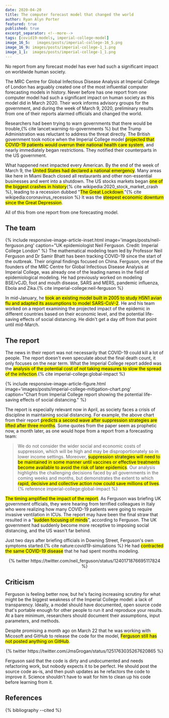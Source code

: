 ```yaml
---
date: 2020-04-20
title: The computer forecast model that changed the world
author: Ryan Alyn Porter
featured: true
published: true
excerpt_separator: <!--more-->
tags: [covid19-models, imperial-college-model]
image_16_5:   images/posts/imperial-college-16_5.png
image_16_9: images/posts/imperial-college-1_1.png
image_1_1:  images/posts/imperial-college-1_1.png
---
```


No report from any forecast model has ever had such a significant impact on worldwide human society.

<!--more-->

The MRC Centre for Global Infectious Disease Analysis at Imperial College of London has arguably created one
of the most influential computer forecasting models in history.  Never before
has one report from one computer model had such a significant impact on human
society as this model did in March 2020.  Their work informs advisory groups
for the government, and during the week of March 9, 2020, preliminary results
from one of their reports alarmed officials and changed the world.

Researchers had been trying to warn governments that there would be trouble,{% cite lancet:warning-to-governments %} but
the Trump Administration was
reluctant to address the threat directly.  The British government took notice
when the Imperial College model <mark>projected that COVID-19 patients would overrun
their national health care system</mark>, and nearly immediately
began restrictions.  They notified their counterparts in the US government.

What happened next impacted every American.  By the end of the week of
March 9, the <mark>United States had declared a national emergency</mark>.  Many areas
like here in Miami Beach closed all restaurants and other non-essential businesses
and went into a shutdown.  The US stocks markets began <mark>one of the biggest
crashes in history</mark>{% cite wikipedia:2020_stock_market_crash %}, leading to a recession dubbed "<mark>The Great Lockdown</mark>."{% cite wikipedia:coronavirus_recession %}
It was the <mark>steepest economic downturn since the Great Depression</mark>.

All of this from one report from one forecasting model.

<h2>The team</h2>

{% include responsive-image-article-inset.html
  image='images/posts/neil-ferguson.png'
  caption="UK epidemiologist Neil Ferguson. Credit: Imperial College London" %}
The mathematical modeling team led by Professor Neil Ferguson and Dr Samir Bhatt
has been tracking COVID-19 since the start of the outbreak.  Their original
findings focused on China.  Ferguson, one of the founders of the MRC Centre for
Global Infectious Disease Analysis at Imperial College, was already one of the
leading names in the field of epidemiological modeling.  He had previously
worked on modeling BSE/vCJD, foot and mouth disease, SARS and MERS, pandemic influenza, Ebola and Zika.{% cite imperial-college:neil-ferguson %}

In mid-January, he <mark>took an existing model built in 2005 to study H5N1 avian
flu and adapted its assumptions to model SARS-CoV-2</mark>.  He and his team worked on
a report examining the projected impact of the epidemic in different countries
based on their economic level, and the potential life-saving effects of
social distancing.  He didn't get a day off from that point until mid-March.

<h2>The report</h2>

The news in their report was not necessarily that COVID-19 could kill a lot of
people.  The report doesn't even speculate about the final death count, it only
focuses on the near term.  What the Imperial College report added was the
<mark>analysis of the potential cost of not
taking measures to slow the spread of the infection</mark>.{% cite imperial-college:global-impact %}

{% include responsive-image-article-figure.html
  image='images/posts/imperial-college-mitigation-chart.png'
  caption="Chart from Imperial College report showing the potential life-saving effects of social distancing." %}

The report is especially relevant now in April, as society faces a crisis of
discipline in maintaining social distancing.  For example, the above chart
from their report <mark>predicts a second wave after suppression strategies are
lifted after three months</mark>.  Some quotes from the paper seem as prophetic now,
a month later, as one would hope from a report from a forecasting team:

<blockquote class="blockquote">
We do not consider the wider social and economic costs of suppression, which will be high and may be disproportionately so in lower income settings. Moreover, <mark>suppression strategies will need to be maintained in some manner until vaccines or effective treatments become available to avoid the risk of later epidemics</mark>. Our analysis highlights the challenging decisions faced by all governments in the coming weeks and months, but demonstrates the extent to which <mark>rapid, decisive and collective action now could save millions of lives</mark>.
<footer>{% reference imperial-college:global-impact %}</footer>
</blockquote>

<mark>The timing amplified the impact of the report</mark>.  As Ferguson was briefing
UK government officials, they were hearing from terrified colleagues in Italy
who were realizing how many COVID-19 patients were going to require invasive
ventilation in ICUs.  The report may have been the final straw that resulted
in a “<mark>sudden focusing of minds</mark>”, according to Ferguson.  The UK government
had suddenly become more receptive to imposing social distancing, and the US
wasn't far behind.

Just two days after briefing officials in Downing Street, Ferguson's own
symptoms started.{% cite nature:covid19-simulations %}  He had <mark>contracted the same COVID-19 disease</mark> that he had
spent months modeling.

<center>
{% twitter https://twitter.com/neil_ferguson/status/1240171876695117824 %}
</center>

<h2>Criticism</h2>

Ferguson is feeling better now, but he's facing increasing scrutiny for what
might be the biggest weakness of the Imperial College model: a lack of
transparency.  Ideally, a model should have documented, open source code
that's portable enough for other people to run it and reproduce your results.
At a bare minimum, researchers should document their assumptions, input
parameters, and methods.

Despite promising a month ago on March 22 that he was working with Micosoft and
GitHub to release the code for the model, <mark>Ferguson still has not posted anything on GitHub</mark>.

<center>
{% twitter https://twitter.com/JmsGrogan/status/1251763035267620865 %}
</center>

Ferguson said that the code is dirty and undocumented and needs refactoring work,
but nobody expects it to be perfect.  He should post the source code as-is,
and then push updates as he refactors the code to improve it.  Science shouldn't
have to wait for him to clean up his code before learning from it.

<h2>References</h2>

{% bibliography --cited %}
